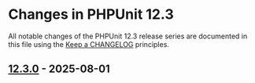# Changes in PHPUnit 12.3

All notable changes of the PHPUnit 12.3 release series are documented in this file using the [Keep a CHANGELOG](https://keepachangelog.com/) principles.

## [12.3.0] - 2025-08-01

[12.3.0]: https://github.com/sebastianbergmann/phpunit/compare/12.2...main
